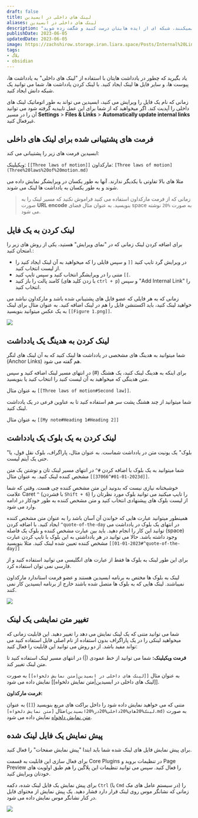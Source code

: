 ```yaml
---
draft: false
title: لینک های داخلی در ابسیدین
aliases: لینک های داخلی در ابسیدین
description: "ایده هایتان را به یکدیگر متصل کنید. مناسب برای کسانی که به  صورت خطی فکر نمیکنند. شبکه ای از ایده هایتان درست کنید و شگفت زده شوید."
publishDate: 2023-06-05
updatedDate: 2023-06-05
image: https://zachshirow.storage.iran.liara.space/Posts/Internal%20Links.jpg
tags: 
- بلاگ
- obsidian
---
```



یاد بگیرید که چطور در یادداشت هایتان با استفاده از "لینک های داخلی" به یادداشت ها، پیوست ها، و سایر فایل ها لینک ایجاد کنید. با لینک کردن یادداشت ها، شما می توانید یک شبکه دانش ایجاد کنید.

زمانی که نام یک فایل را ویرایش می کنید، ابسیدین می تواند به طور اتوماتیک لینک های داخلی را آپدیت کند. اگر میخواهید که از شما برای این عمل تاییدیه گرفته شود می توانید آن را در مسیر **Settings** > **Files & Links** > **Automatically update internal links** غیرفعال کنید. 

## فرمت های پشتیبانی شده برای لینک های داخلی

ابسیدین فرمت های زیر را پشتیبانی می کند: 

ویکیلینک: `[[Three laws of motion]]`
مارکداون: `[Three laws of motion](Three%20laws%20of%20motion.md)`

مثلا های بالا تفاوتی با یکدیگر ندارند. آنها به طور یکسان در ویرایشگر نمایش داده می شوند و به طور یکسان به یادداشت ها لینک می شوند. 

> زمانی که از فرمت مارکداون استفاده می کنید فراموش نکنید که مسیر لینک را به صورت **URL encode** بنویسید. به عنوان مثال فضای space به صورت `%20` نوشته می شود. 

## لینک کردن به یک فایل
برای اضافه کردن لینک زمانی که در "نمای ویرایش" هستید، یکی از روش های زیر را امتحان کنید.: 

- در ویرایش گرد تایپ کنید `[[` و سپس فایلی را که میخواهید به آن لینک ایجاد کنید را از لیست انتخاب کنید. 
- متنی را در ویرایشگر انتخاب کنید و سپس تایپ کنید `[[`.
- کامند پالت را باز کنید (با زدن کلید های `ctrl + p`) و سپس "Add Internal Link" را انتخاب کنید. 

زمانی که به هر فایلی که عضو فایل های پشتیبانی شده باشد و مارکداون نباشد می خواهید لینک کنید، باید اکستنشن فایل را هم در لینک اضافه کنید. به عنوان مثال برای لینک به یک عکس میتوانید بنویسید `[[Figure 1.png]]`. 

![](https://zachshirow.storage.iran.liara.space/Posts/obsidian-internal-links/internal-link-1.png)

## لینک کردن به هدینگ یک یادداشت

شما میتوانید به هدینگ های مشخصی در یادداشت ها لینک کنید که به آن لینک های لنگر (Anchor Links) هم گفته می شود. 

برای اینکه به هدینگ لینک کنید، یک هشتگ (#) در انتهای مسیر لینک اضافه کنید و سپس متن هدینگی که میخواهید به آن لیست کنید را انتخاب کنید یا بنویسید. 

به عنوان مثال `[[Three laws of motion#Second law]]`. 

شما میتوانید از چند هشتگ پشت سر هم استفاده کنید تا به عناوین فرعی در یک یادداشت لینک کنید. 

به عنوان مثال `[[My note#Heading 1#Heading 2]]`

## لینک کردن به یک بلوک یک یادداشت

"بلوک" یک یونیت متن در یادداشت شماست. به عنوان مثال، پاراگراف، بلوک نقل قول، یا حتی یک آیتم لیست. 

شما میتوانید به یک بلوک با اضافه کردن `#^` در انتهای مسیر لینک تان و نوشتن یک متن مشخص کننده لینک کنید. به عنوان مثال `[[2023-01-01#^37066d]]`. 

خوشبختانه نیازی نیست که بدونید این متن مشخص کننده چی هست. وقتی که شما علامت Caret `^` (با فشردن `Shift + 6`) را تایپ میکنید می توانید بلوک مورد نظرتان را از لیست بلوک های پیشنهادی انتخاب کنید و متن مشخص کننده به طور خودکار در ادامه وارد می شود. 

همینطور میتوانید عبارت هایی که خواندن آن آسان باشد را به عنوان متن مشخص کننده ایجاد کنید. با اضافه کردن `^quote-of-the-day` در انتهای یک بلوک در یادداشت می توانید این کار را انجام دهید. باید بین عبارت مشخص کننده و بلوک یک فاصله (space) وجود داشته باشد. حالا می توانید در هر یادداشتی به این بلوک با تایپ کردن عبارت مشخص کننده تعیین شده لینک کنید. مثلا بنویسید `[[2023-01-01#^quote-of-the-day]]` 

برای این طور لینک به بلوک ها فقط از عبارت های انگلیسی می توانید استفاده کنید و از فارسی نمی توان استفاده کرد. 

لینک به بلوک ها مختص به برنامه ابسیدین هستند و عضو فرمت استاندارد مارکداون نمیباشند. لینک هایی که به بلوک ها متصل شده باشند خارج از برنامه ابسیدین کار نمی کنند. 

![](https://zachshirow.storage.iran.liara.space/Posts/obsidian-internal-links/internal-link-2.jpg)

## تغییر متن نمایشی یک لینک
شما می توانید متنی که یک لینک نمایش می دهد را تغییر دهید. این قابلیت زمانی که میخواهید لینکی را در یک پاراگراف بدون استفاده از نام اصلی فایل استفاده کنید می تواند مفید باشد. از دو روش می توانید این قابلیت را فعال کنید: 

**فرمت ویکیلینک:** 
شما می توانید از خط عمودی (|) در انتهای مسیر لینک استفاده کنید تا متن لینک تغییر کند. 

به عنوان مثال `[[لینک های داخلی در ابسیدین|متن نمایش دلخواه]]` به صورت [[لینک های داخلی در ابسیدین|متن نمایش دلخواه]] نمایش داده می شود. 

**فرمت مارکداون:** 

متنی که می خواهید نمایش داده شود را داخل براکت های مربع بنویسید (`[]`)
به عنوان مثال `[متن نمایش دلخواه](لینک%20های%20داخلی%20در%20ابسیدین.md)` به صورت [متن نمایش دلخواه](لینک%20های%20داخلی%20در%20ابسیدین.md) نمایش داده می شود. 

## پیش نمایش یک فایل لینک شده

برای پیش نمایش فایل های لینک شده شما باید ابتدا "پیش نمایش صفحات" را فعال کنید. 

برای فعال سازی این قابلیت به قسمت Core Plugins در تنظیمات بروید و Page Preview را فعال کنید. سپس می توانید تنظیمات این پلاگین را هم طبق اولویت های خودتان ویرایش کنید. 

برای پیش نمایش یک فایل لینک شده، دکمه `Ctrl` (یا `Cmd` در سیستم عامل های مک) را زمانی که نشانگر موس روی لینک قرار دارد فشار دهید. یک پیش نمایش از محتوای فایل در کنار نشانگر موس نمایش داده می شود. 


![](https://zachshirow.storage.iran.liara.space/Posts/obsidian-internal-links/internal-link-2.jpg)

